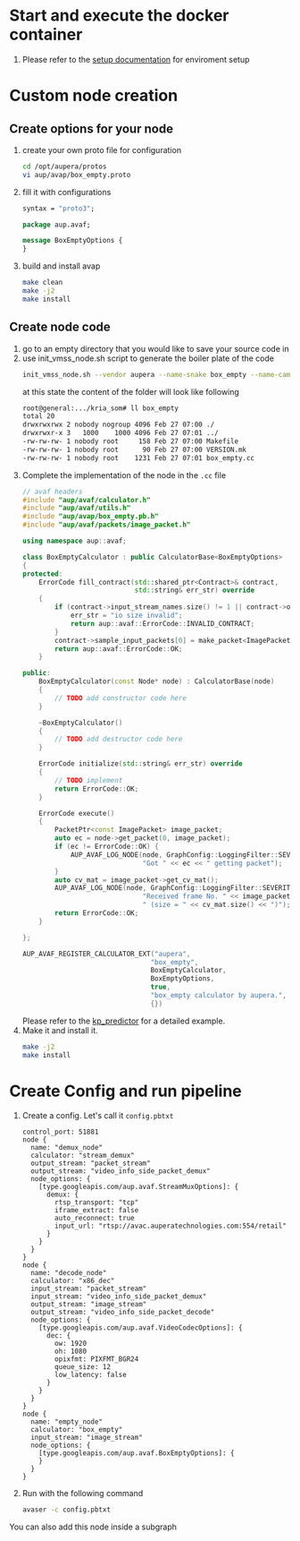 # Start and execute the docker container
1. Please refer to the [setup documentation](../../setup/K260_Kria_SOM/README.md) for enviroment setup

# Custom node creation
## Create options for your node
1. create your own proto file for configuration
   ```bash
   cd /opt/aupera/protos
   vi aup/avap/box_empty.proto
   ```
2. fill it with configurations
   ```proto
   syntax = "proto3";
   
   package aup.avaf;
   
   message BoxEmptyOptions {
   }
   ```
3. build and install avap
   ```bash
   make clean
   make -j2
   make install
   ```
## Create node code
1. go to an empty directory that you would like to save your source code in
2. use init_vmss_node.sh script to generate the boiler plate of the code
   ```bash
   init_vmss_node.sh --vendor aupera --name-snake box_empty --name-camel BoxEmpty --options-type BoxEmptyOptions --options-header box_empty.pb.h
   ```
   at this state the content of the folder will look like following
   ```bash
   root@general:.../kria_som# ll box_empty
   total 20
   drwxrwxrwx 2 nobody nogroup 4096 Feb 27 07:00 ./
   drwxrwxr-x 3   1000    1000 4096 Feb 27 07:01 ../
   -rw-rw-rw- 1 nobody root     158 Feb 27 07:00 Makefile
   -rw-rw-rw- 1 nobody root      90 Feb 27 07:00 VERSION.mk
   -rw-rw-rw- 1 nobody root    1231 Feb 27 07:01 box_empty.cc
   ```
3. Complete the implementation of the node in the `.cc` file
   ```cpp
   // avaf headers
   #include "aup/avaf/calculator.h"
   #include "aup/avaf/utils.h"
   #include "aup/avap/box_empty.pb.h"
   #include "aup/avaf/packets/image_packet.h"

   using namespace aup::avaf;

   class BoxEmptyCalculator : public CalculatorBase<BoxEmptyOptions>
   {
   protected:
       ErrorCode fill_contract(std::shared_ptr<Contract>& contract,
                               std::string& err_str) override
       {
           if (contract->input_stream_names.size() != 1 || contract->output_stream_names.size() != 0) {
               err_str = "io size invalid";
               return aup::avaf::ErrorCode::INVALID_CONTRACT;
           }
           contract->sample_input_packets[0] = make_packet<ImagePacket>();
           return aup::avaf::ErrorCode::OK;
       }

   public:
       BoxEmptyCalculator(const Node* node) : CalculatorBase(node)
       {
           // TODO add constructor code here
       }

       ~BoxEmptyCalculator()
       {
           // TODO add destructor code here
       }

       ErrorCode initialize(std::string& err_str) override
       {
           // TODO implement
           return ErrorCode::OK;
       }

       ErrorCode execute()
       {
           PacketPtr<const ImagePacket> image_packet;
           auto ec = node->get_packet(0, image_packet);
           if (ec != ErrorCode::OK) {
               AUP_AVAF_LOG_NODE(node, GraphConfig::LoggingFilter::SEVERITY_ERROR,
                                 "Got " << ec << " getting packet");
           }
           auto cv_mat = image_packet->get_cv_mat(); 
           AUP_AVAF_LOG_NODE(node, GraphConfig::LoggingFilter::SEVERITY_INFO,
                                 "Received frame No. " << image_packet->get_itr_no() <<
                                 " (size = " << cv_mat.size() << ")");
           return ErrorCode::OK;
       }

   };

   AUP_AVAF_REGISTER_CALCULATOR_EXT("aupera",
                                   "box_empty",
                                   BoxEmptyCalculator,
                                   BoxEmptyOptions,
                                   true,
                                   "box_empty calculator by aupera.",
                                   {})
   ```
   Please refer to the [kp_predictor](../../calculators/kp_predictor/) for a detailed example.
4. Make it and install it. 
   ```bash
   make -j2
   make install
   ```

# Create Config and run pipeline
1. Create a config. Let's call it `config.pbtxt`
   ```
   control_port: 51881
   node {
     name: "demux_node"
     calculator: "stream_demux"
     output_stream: "packet_stream"
     output_stream: "video_info_side_packet_demux"
     node_options: {
       [type.googleapis.com/aup.avaf.StreamMuxOptions]: {
         demux: {
           rtsp_transport: "tcp"
           iframe_extract: false
           auto_reconnect: true
           input_url: "rtsp://avac.auperatechnologies.com:554/retail"
         }
       }
     }
   }
   node {
     name: "decode_node"
     calculator: "x86_dec"
     input_stream: "packet_stream"
     input_stream: "video_info_side_packet_demux"
     output_stream: "image_stream"
     output_stream: "video_info_side_packet_decode"
     node_options: {
       [type.googleapis.com/aup.avaf.VideoCodecOptions]: {
         dec: {
           ow: 1920
           oh: 1080
           opixfmt: PIXFMT_BGR24
           queue_size: 12
           low_latency: false
         }
       }
     }
   }
   node {
     name: "empty_node"
     calculator: "box_empty"
     input_stream: "image_stream"
     node_options: {
       [type.googleapis.com/aup.avaf.BoxEmptyOptions]: {
       }
     }
   }
   ```

2. Run with the following command
   ```bash
   avaser -c config.pbtxt
   ```
You can also add this node inside a subgraph
